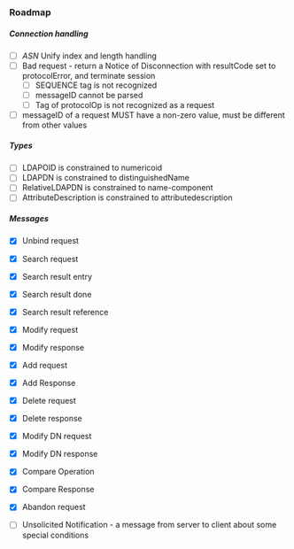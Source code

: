 ### Roadmap

##### Connection handling

- [ ] *ASN* Unify index and length handling
- [ ] Bad request - return a Notice of Disconnection with resultCode set to protocolError, and terminate session
  - [ ] SEQUENCE tag is not recognized
  - [ ] messageID cannot be parsed
  - [ ] Tag of protocolOp is not recognized as a request
- [ ] messageID of a request MUST have a non-zero value, must be different from other values

##### Types

- [ ] LDAPOID is constrained to numericoid
- [ ] LDAPDN is constrained to distinguishedName
- [ ] RelativeLDAPDN is constrained to name-component
- [ ] AttributeDescription is constrained to attributedescription

##### Messages

- [x] Unbind request

- [x] Search request
- [x] Search result entry
- [x] Search result done
- [x] Search result reference

- [x] Modify request
- [x] Modify response

- [x] Add request
- [x] Add Response

- [x] Delete request
- [x] Delete response

- [x] Modify DN request
- [x] Modify DN response

- [x] Compare Operation
- [x] Compare Response

- [x] Abandon request

- [ ] Unsolicited Notification - a message from server to client about some special conditions
